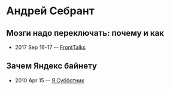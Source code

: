 # Андрей Себрант

## Мозги надо переключать: почему и как
- 2017 Sep 16-17 -- [FrontTalks](https://events.yandex.ru/lib/talks/4886/)    
## Зачем Яндекс байнету
- 2010 Apr 15 -- [Я.Субботник](https://events.yandex.ru/lib/talks/994/)    
